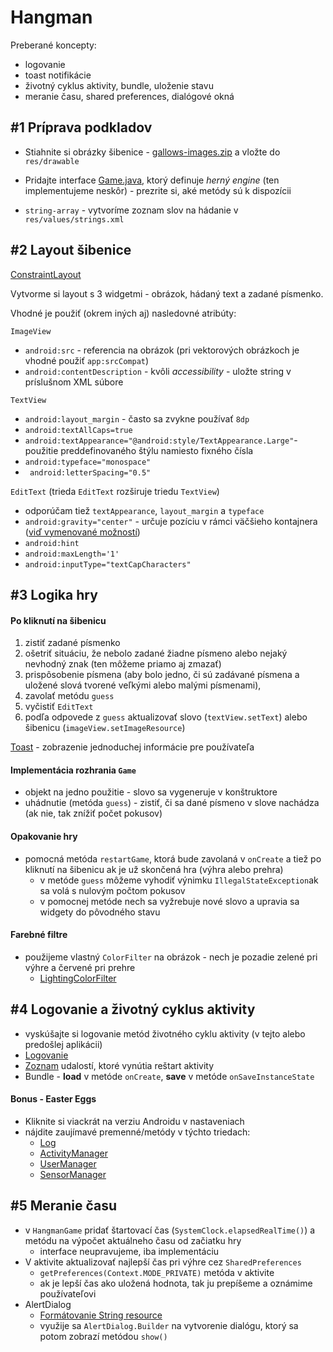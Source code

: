 # Hangman

Preberané koncepty:

* logovanie
* toast notifikácie
* životný cyklus aktivity, bundle, uloženie stavu
* meranie času, shared preferences, dialógové okná

## #1 Príprava podkladov

* Stiahnite si obrázky šibenice - [gallows-images.zip](res/gallows-images.zip) a vložte do `res/drawable`

* Pridajte interface [Game.java](res/Game.java), ktorý definuje *herný engine* (ten implementujeme neskôr) - prezrite si, aké metódy sú k dispozícii
* `string-array` - vytvoríme zoznam slov na hádanie v `res/values/strings.xml`

## #2 Layout šibenice

[ConstraintLayout](https://developer.android.com/training/constraint-layout)

Vytvorme si layout s 3 widgetmi - obrázok, hádaný text a zadané písmenko.

Vhodné je použiť (okrem iných aj) nasledovné atribúty:

`ImageView`

 * `android:src` - referencia na obrázok (pri vektorových obrázkoch je vhodné použiť `app:srcCompat`)
 * `android:contentDescription` - kvôli *accessibility* - uložte string v príslušnom XML súbore

`TextView`

* `android:layout_margin` - často sa zvykne používať `8dp`
* `android:textAllCaps=true`
* `android:textAppearance="@android:style/TextAppearance.Large"`- použitie preddefinovaného štýlu namiesto fixného čísla
* `android:typeface="monospace"`
* ` android:letterSpacing="0.5"`

`EditText` (trieda `EditText` rozširuje triedu `TextView`)

* odporúčam tiež `textAppearance`, `layout_margin` a `typeface`
* `android:gravity="center"` - určuje pozíciu v rámci väčšieho kontajnera ([viď vymenované možností](https://developer.android.com/reference/android/widget/TextView#attr_android:gravity))
* `android:hint`
* `android:maxLength='1'`
* `android:inputType="textCapCharacters"`

## #3 Logika hry

#### Po kliknutí na šibenicu

1. zistiť zadané písmenko
2. ošetriť situáciu, že nebolo zadané žiadne písmeno alebo nejaký nevhodný znak (ten môžeme priamo aj zmazať)
3. prispôsobenie písmena (aby bolo jedno, či sú zadávané písmena a uložené slová tvorené veľkými alebo malými písmenami), 
4. zavolať metódu `guess`
5. vyčistiť `EditText`
6. podľa odpovede z `guess` aktualizovať slovo (`textView.setText`) alebo šibenicu (`imageView.setImageResource`)

[Toast](https://developer.android.com/guide/topics/ui/notifiers/toasts) - zobrazenie jednoduchej informácie pre používateľa

#### Implementácia rozhrania `Game`

* objekt na jedno použitie - slovo sa vygeneruje v konštruktore
* uhádnutie (metóda `guess`) - zistiť, či sa dané písmeno v slove nachádza (ak nie, tak znížiť počet pokusov)

 #### Opakovanie hry

* pomocná metóda `restartGame`, ktorá bude zavolaná v `onCreate` a tiež po kliknutí na šibenicu ak je už skončená hra (výhra alebo prehra)
  * v metóde `guess` môžeme vyhodiť výnimku `IllegalStateException`ak sa volá s nulovým počtom pokusov
  * v pomocnej metóde nech sa vyžrebuje nové slovo a upravia sa widgety do pôvodného stavu

#### Farebné filtre

* použijeme vlastný `ColorFilter` na obrázok - nech je pozadie zelené pri výhre a červené pri prehre
  * [LightingColorFilter](https://developer.android.com/reference/android/graphics/LightingColorFilter)

## #4 Logovanie a životný cyklus aktivity

* vyskúšajte si logovanie metód životného cyklu aktivity (v tejto alebo predošlej aplikácii) 
* [Logovanie](https://developer.android.com/studio/debug/am-logcat)
* [Zoznam](https://developer.android.com/guide/topics/manifest/activity-element.html#config) udalostí, ktoré vynútia reštart aktivity
* Bundle - **load** v metóde `onCreate`, **save** v metóde `onSaveInstanceState`

#### Bonus - Easter Eggs

* Kliknite si viackrát na verziu Androidu v nastaveniach
* nájdite zaujímavé premenné/metódy v týchto triedach:
  * [Log](https://developer.android.com/reference/android/util/Log)
  * [ActivityManager](https://developer.android.com/reference/android/app/ActivityManager)
  * [UserManager](https://developer.android.com/reference/android/os/UserManager)
  * [SensorManager](https://developer.android.com/reference/android/hardware/SensorManager)

## #5 Meranie času

* v `HangmanGame` pridať štartovací čas (`SystemClock.elapsedRealTime()`) a metódu na výpočet aktuálneho času od začiatku hry
  * interface neupravujeme, iba implementáciu 
* V aktivite aktualizovať najlepší čas pri výhre cez `SharedPreferences`
  * `getPreferences(Context.MODE_PRIVATE)` metóda v aktivite 
  * ak je lepší čas ako uložená hodnota, tak ju prepíšeme a oznámime používateľovi
* AlertDialog
  * [Formátovanie String resource](https://developer.android.com/guide/topics/resources/string-resource#formatting-strings)
  * využije sa `AlertDialog.Builder` na vytvorenie dialógu, ktorý sa potom zobrazí metódou `show()`
